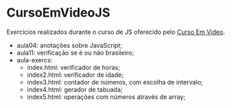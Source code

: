 # CursoEmVideoJS
Exercícios realizados durante o curso de JS oferecido pelo [Curso Em Video](https://github.com/cursoemvideo).

* aula04: anotações sobre JavaScript;
* aula11: verificação se é ou não brasileiro;
* aula-exercs:
  * index.html: verificador de horas;
  * index2.html: verificador de idade;
  * index3.html: contador de números, com escolha de intervalo;
  * index4.html: gerador de tabuada;
  * index5.html: operações com números através de array;
